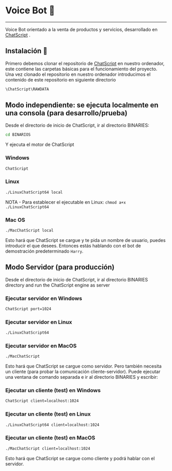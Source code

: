 
# Voice Bot 🤖

-------------

Voice Bot orientado a la venta de productos y servicios, desarrollado en  [ChatScript](https://github.com/ChatScript/ChatScript) .
## Instalación 🔧

Primero debemos clonar el repositorio de [ChatScript](https://github.com/ChatScript/ChatScript) en nuestro ordenador, este contiene las carpetas básicas para el funcionamiento del proyecto.
Una vez clonado el repositorio en nuestro ordenador introducimos el contenido de este repositorio en siguiente directorio
```bash
\ChatScript\RAWDATA
```
## Modo independiente: se ejecuta localmente en una consola (para desarrollo/prueba) 
Desde el directorio de inicio de ChatScript, ir al directorio BINARIES:
```bash
cd BINARIOS
```
Y ejecuta el motor de ChatScript
### Windows
```bash
ChatScript
```
### Linux
```bash
./LinuxChatScript64 local
```
NOTA - Para establecer el ejecutable en Linux:  `chmod a+x ./LinuxChatScript64`

### Mac OS
```bash
./MacChatScript local
```
Esto hará que ChatScript se cargue y te pida un nombre de usuario, puedes introducir el que desees.
Entonces estás hablando con el bot de demostración predeterminado `Harry`.
## Modo Servidor (para producción)
Desde el directorio de inicio de ChatScript, ir al directorio BINARIES directory and run the ChatScript engine as server
### Ejecutar servidor en Windows
```bash
ChatScript port=1024
```
### Ejecutar servidor en Linux
```bash
./LinuxChatScript64
```
### Ejecutar servidor en MacOS
```bash
./MacChatScript
```
Esto hará que ChatScript se cargue como servidor.
Pero también necesita un cliente (para probar la comunicación cliente-servidor).
Puede ejecutar una ventana de comando separada e ir al directorio BINARIES y escribir:
### Ejecutar un cliente (test) en Windows
```bash
ChatScript client=localhost:1024 
```

### Ejecutar un cliente (test) en Linux
```bash
./LinuxChatScript64 client=localhost:1024
```

### Ejecutar un cliente (test) en MacOS
```bash
./MacChatScript client=localhost:1024
```
Esto hará que ChatScript se cargue como cliente y podrá hablar con el servidor.
